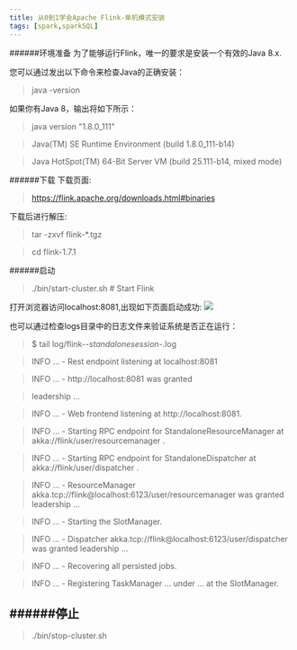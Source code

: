 ```yaml
---
title: 从0到1学会Apache Flink-单机模式安装
tags: [spark,sparkSQL]
---
```

######环境准备
为了能够运行Flink，唯一的要求是安装一个有效的Java 8.x.

您可以通过发出以下命令来检查Java的正确安装：

> java -version

如果你有Java 8，输出将如下所示：

>java version "1.8.0_111"

>Java(TM) SE Runtime Environment (build 1.8.0_111-b14)

>Java HotSpot(TM) 64-Bit Server VM (build 25.111-b14, mixed mode)

######下载
下载页面:
> https://flink.apache.org/downloads.html#binaries

下载后进行解压:
> tar -zxvf flink-*.tgz

> cd flink-1.7.1


######启动
>./bin/start-cluster.sh  # Start Flink

打开浏览器访问localhost:8081,出现如下页面启动成功:
![](https://i.imgur.com/sP1OZQn.png)

也可以通过检查logs目录中的日志文件来验证系统是否正在运行：
>$ tail log/flink-*-standalonesession-*.log

>INFO ... - Rest endpoint listening at localhost:8081

>INFO ... - http://localhost:8081 was granted 

>leadership ...

>INFO ... - Web frontend listening at http://localhost:8081.

>INFO ... - Starting RPC endpoint for StandaloneResourceManager at akka://flink/user/resourcemanager .

>INFO ... - Starting RPC endpoint for StandaloneDispatcher at akka://flink/user/dispatcher .

>INFO ... - ResourceManager akka.tcp://flink@localhost:6123/user/resourcemanager was granted leadership ...

>INFO ... - Starting the SlotManager.

>INFO ... - Dispatcher akka.tcp://flink@localhost:6123/user/dispatcher was granted leadership ...

>INFO ... - Recovering all persisted jobs.

>INFO ... - Registering TaskManager ... under ... at the SlotManager.

######停止
---
>./bin/stop-cluster.sh